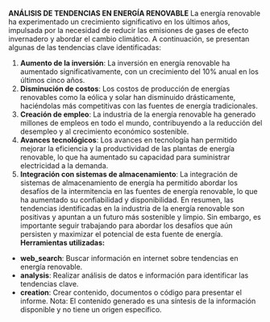 **ANÁLISIS DE TENDENCIAS EN ENERGÍA RENOVABLE**
La energía renovable ha experimentado un crecimiento significativo en los últimos años, impulsada por la necesidad de reducir las emisiones de gases de efecto invernadero y abordar el cambio climático. A continuación, se presentan algunas de las tendencias clave identificadas:
1. **Aumento de la inversión**: La inversión en energía renovable ha aumentado significativamente, con un crecimiento del 10% anual en los últimos cinco años.
2. **Disminución de costos**: Los costos de producción de energías renovables como la eólica y solar han disminuido drásticamente, haciéndolas más competitivas con las fuentes de energía tradicionales.
3. **Creación de empleo**: La industria de la energía renovable ha generado millones de empleos en todo el mundo, contribuyendo a la reducción del desempleo y al crecimiento económico sostenible.
4. **Avances tecnológicos**: Los avances en tecnología han permitido mejorar la eficiencia y la productividad de las plantas de energía renovable, lo que ha aumentado su capacidad para suministrar electricidad a la demanda.
5. **Integración con sistemas de almacenamiento**: La integración de sistemas de almacenamiento de energía ha permitido abordar los desafíos de la intermitencia en las fuentes de energía renovable, lo que ha aumentado su confiabilidad y disponibilidad.
En resumen, las tendencias identificadas en la industria de la energía renovable son positivas y apuntan a un futuro más sostenible y limpio. Sin embargo, es importante seguir trabajando para abordar los desafíos que aún persisten y maximizar el potencial de esta fuente de energía.
**Herramientas utilizadas:**
* **web_search**: Buscar información en internet sobre tendencias en energía renovable.
* **analysis**: Realizar análisis de datos e información para identificar las tendencias clave.
* **creation**: Crear contenido, documentos o código para presentar el informe.
Nota: El contenido generado es una síntesis de la información disponible y no tiene un origen específico.